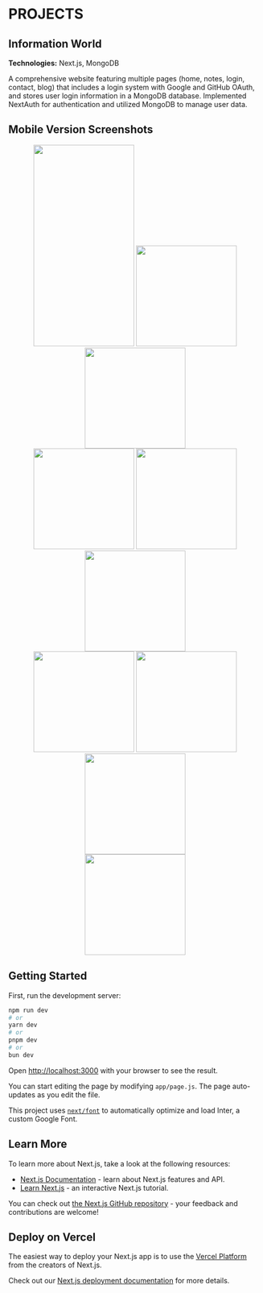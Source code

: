 # PROJECTS

## Information World
**Technologies:** Next.js, MongoDB

A comprehensive website featuring multiple pages (home, notes, login, contact, blog) that includes a login system with Google and GitHub OAuth, and stores user login information in a MongoDB database. Implemented NextAuth for authentication and utilized MongoDB to manage user data.

## Mobile Version Screenshots

<div align="center">
  <img  src="/public/readmi/1.PNG" width="200" height ="400" />
  <img src="/public/readmi/2.PNG" width="200" />
  <img src="/public/readmi/3.PNG" width="200" />
</div>
<div align="center">
  <img src="/public/readmi/4.PNG" width="200" />
  <img src="/public/readmi/5.PNG" width="200" />
  <img src="/public/readmi/6.PNG" width="200" />
</div>
<div align="center">
  <img src="/public/readmi/7.PNG" width="200" />
  <img src="/public/readmi/8.PNG" width="200" />
  <img src="/public/readmi/9.PNG" width="200" />
</div>
<div align="center">
  <img src="/public/readmi/10.PNG" width="200" />
</div>


## Getting Started

First, run the development server:

```bash
npm run dev
# or
yarn dev
# or
pnpm dev
# or
bun dev
```

Open [http://localhost:3000](http://localhost:3000) with your browser to see the result.

You can start editing the page by modifying `app/page.js`. The page auto-updates as you edit the file.

This project uses [`next/font`](https://nextjs.org/docs/basic-features/font-optimization) to automatically optimize and load Inter, a custom Google Font.

## Learn More

To learn more about Next.js, take a look at the following resources:

- [Next.js Documentation](https://nextjs.org/docs) - learn about Next.js features and API.
- [Learn Next.js](https://nextjs.org/learn) - an interactive Next.js tutorial.

You can check out [the Next.js GitHub repository](https://github.com/vercel/next.js/) - your feedback and contributions are welcome!

## Deploy on Vercel

The easiest way to deploy your Next.js app is to use the [Vercel Platform](https://vercel.com/new?utm_medium=default-template&filter=next.js&utm_source=create-next-app&utm_campaign=create-next-app-readme) from the creators of Next.js.

Check out our [Next.js deployment documentation](https://nextjs.org/docs/deployment) for more details.
